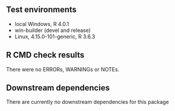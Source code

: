
## Test environments
* local Windows, R 4.0.1
* win-builder (devel and release)
* Linux, 4.15.0-101-generic, R 3.6.3 

## R CMD check results
There were no ERRORs, WARNINGs or NOTEs.  

## Downstream dependencies
There are currently no downstream dependencies for this package